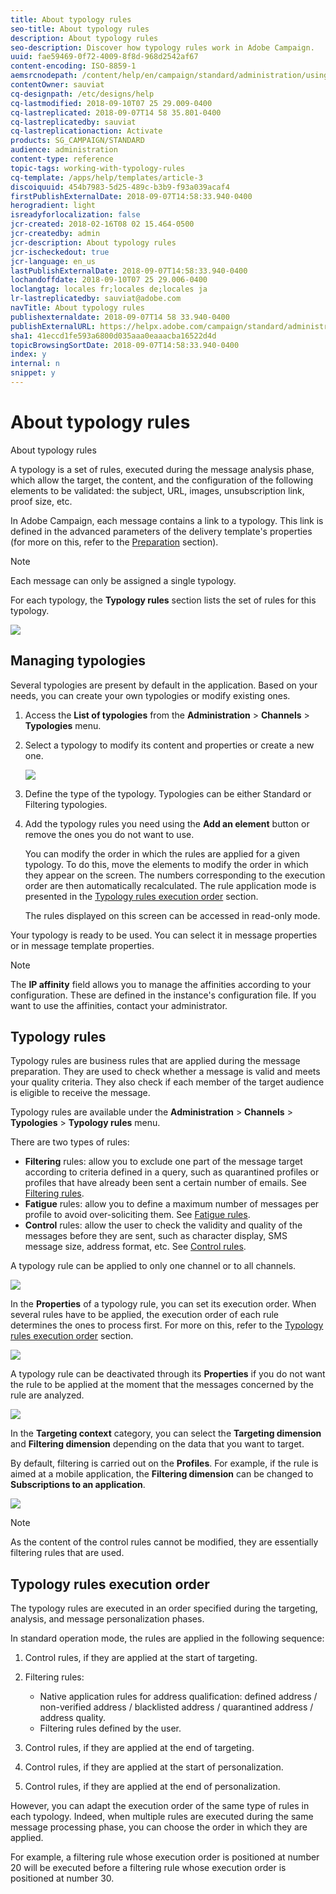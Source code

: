 ```yaml
---
title: About typology rules
seo-title: About typology rules
description: About typology rules
seo-description: Discover how typology rules work in Adobe Campaign.
uuid: fae59469-0f72-4009-8f8d-968d2542af67
content-encoding: ISO-8859-1
aemsrcnodepath: /content/help/en/campaign/standard/administration/using/about-typology-rules
contentOwner: sauviat
cq-designpath: /etc/designs/help
cq-lastmodified: 2018-09-10T07 25 29.009-0400
cq-lastreplicated: 2018-09-07T14 58 35.801-0400
cq-lastreplicatedby: sauviat
cq-lastreplicationaction: Activate
products: SG_CAMPAIGN/STANDARD
audience: administration
content-type: reference
topic-tags: working-with-typology-rules
cq-template: /apps/help/templates/article-3
discoiquuid: 454b7983-5d25-489c-b3b9-f93a039acaf4
firstPublishExternalDate: 2018-09-07T14:58:33.940-0400
herogradient: light
isreadyforlocalization: false
jcr-created: 2018-02-16T08 02 15.464-0500
jcr-createdby: admin
jcr-description: About typology rules
jcr-ischeckedout: true
jcr-language: en_us
lastPublishExternalDate: 2018-09-07T14:58:33.940-0400
lochandoffdate: 2018-09-10T07 25 29.006-0400
loclangtag: locales fr;locales de;locales ja
lr-lastreplicatedby: sauviat@adobe.com
navTitle: About typology rules
publishexternaldate: 2018-09-07T14 58 33.940-0400
publishExternalURL: https://helpx.adobe.com/campaign/standard/administration/using/about-typology-rules.html
sha1: 41eccd1fe593a6800d035aaa0eaaacba16522d4d
topicBrowsingSortDate: 2018-09-07T14:58:33.940-0400
index: y
internal: n
snippet: y
---
```


# About typology rules

About typology rules

A typology is a set of rules, executed during the message analysis phase, which allow the target, the content, and the configuration of the following elements to be validated: the subject, URL, images, unsubscription link, proof size, etc.

In Adobe Campaign, each message contains a link to a typology. This link is defined in the advanced parameters of the delivery template's properties (for more on this, refer to the [Preparation](../../administration/using/configuring-email-channel.md#preparation) section).

>[!NOTE]
>
>Each message can only be assigned a single typology.

For each typology, the **Typology rules** section lists the set of rules for this typology.

![](assets/typology_typo-rule-list.png)

## Managing typologies

Several typologies are present by default in the application. Based on your needs, you can create your own typologies or modify existing ones.

1. Access the **List of typologies** from the **Administration** > **Channels** > **Typologies** menu.
1. Select a typology to modify its content and properties or create a new one.

   ![](assets/typology_list.png)

1. Define the type of the typology. Typologies can be either Standard or Filtering typologies.
1. Add the typology rules you need using the **Add an element** button or remove the ones you do not want to use.

   You can modify the order in which the rules are applied for a given typology. To do this, move the elements to modify the order in which they appear on the screen. The numbers corresponding to the execution order are then automatically recalculated. The rule application mode is presented in the [Typology rules execution order](../../administration/using/about-typology-rules.md#typology-rules-execution-order) section.

   The rules displayed on this screen can be accessed in read-only mode.

Your typology is ready to be used. You can select it in message properties or in message template properties.

>[!NOTE]
>
>The **IP affinity** field allows you to manage the affinities according to your configuration. These are defined in the instance's configuration file. If you want to use the affinities, contact your administrator.

## Typology rules

Typology rules are business rules that are applied during the message preparation. They are used to check whether a message is valid and meets your quality criteria. They also check if each member of the target audience is eligible to receive the message.

Typology rules are available under the **Administration** > **Channels** > **Typologies** > **Typology rules** menu.

There are two types of rules:

* **Filtering** rules: allow you to exclude one part of the message target according to criteria defined in a query, such as quarantined profiles or profiles that have already been sent a certain number of emails. See [Filtering rules](../../administration/using/filtering-rules.md).
* **Fatigue** rules: allow you to define a maximum number of messages per profile to avoid over-soliciting them. See [Fatigue rules](../../administration/using/fatigue-rules.md).
* **Control** rules: allow the user to check the validity and quality of the messages before they are sent, such as character display, SMS message size, address format, etc. See [Control rules](../../administration/using/control-rules.md).

A typology rule can be applied to only one channel or to all channels.

![](assets/typology_channel.png)

In the **Properties** of a typology rule, you can set its execution order. When several rules have to be applied, the execution order of each rule determines the ones to process first. For more on this, refer to the [Typology rules execution order](../../administration/using/about-typology-rules.md#typology-rules-execution-order) section.

![](assets/typology_rule-active.png)

A typology rule can be deactivated through its **Properties** if you do not want the rule to be applied at the moment that the messages concerned by the rule are analyzed.

![](assets/typology_rule-order.png)

In the **Targeting context** category, you can select the **Targeting dimension** and **Filtering dimension** depending on the data that you want to target.

By default, filtering is carried out on the **Profiles**. For example, if the rule is aimed at a mobile application, the **Filtering dimension** can be changed to **Subscriptions to an application**.

![](assets/typology_rule-order_2.png)

>[!NOTE]
>
>As the content of the control rules cannot be modified, they are essentially filtering rules that are used.

## Typology rules execution order

The typology rules are executed in an order specified during the targeting, analysis, and message personalization phases.

In standard operation mode, the rules are applied in the following sequence:

1. Control rules, if they are applied at the start of targeting.
1. Filtering rules:

    * Native application rules for address qualification: defined address / non-verified address / blacklisted address / quarantined address / address quality.
    * Filtering rules defined by the user.

1. Control rules, if they are applied at the end of targeting.
1. Control rules, if they are applied at the start of personalization.
1. Control rules, if they are applied at the end of personalization.

However, you can adapt the execution order of the same type of rules in each typology. Indeed, when multiple rules are executed during the same message processing phase, you can choose the order in which they are applied.

For example, a filtering rule whose execution order is positioned at number 20 will be executed before a filtering rule whose execution order is positioned at number 30.
